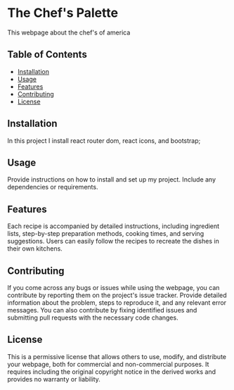 # The Chef's Palette

This webpage about the chef's of america

## Table of Contents

- [Installation](#installation)
- [Usage](#usage)
- [Features](#features)
- [Contributing](#contributing)
- [License](#license)

## Installation

In this project I install react router dom, react icons, and bootstrap;

## Usage

Provide instructions on how to install and set up my project. Include any dependencies or requirements.

## Features

Each recipe is accompanied by detailed instructions, including ingredient lists, step-by-step preparation methods, cooking times, and serving suggestions. Users can easily follow the recipes to recreate the dishes in their own kitchens.

## Contributing

If you come across any bugs or issues while using the webpage, you can contribute by reporting them on the project's issue tracker. Provide detailed information about the problem, steps to reproduce it, and any relevant error messages. You can also contribute by fixing identified issues and submitting pull requests with the necessary code changes.

## License

This is a permissive license that allows others to use, modify, and distribute your webpage, both for commercial and non-commercial purposes. It requires including the original copyright notice in the derived works and provides no warranty or liability.

